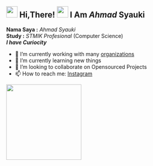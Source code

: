 <h2> <img src="https://user-images.githubusercontent.com/65858180/137293079-2440dbff-e887-4b1d-802c-49d49dcfd664.gif" width="30" /> Hi,There! <img src="https://user-images.githubusercontent.com/65858180/137293369-94c631b6-8a17-4256-927a-070da186734c.gif" width="30" /> I Am <b><i>Ahmad</i></b> Syauki </h2>

<b>Nama Saya	:</b> <i>Ahmad Syauki</i> </br>
<b>Study		:</b> <i>STMIK Profesional</i> (Computer Science) </br>
<b><i>I have Curiocity</i></b> </br>



- 🔭 I’m currently working with many [organizations](https://coconut.or.id/contact)
- 🌱 I’m currently learning new things
- 👯 I’m looking to collaborate on Opensourced Projects
- 📫 How to reach me: [Instagram](https://www.instagram.com/_achmadsyauky/)

<img src="https://avatars.githubusercontent.com/u/57953087?v=4" width=200>
